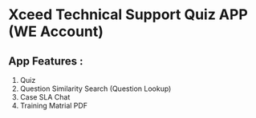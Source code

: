 # Xceed Technical Support Quiz APP (WE Account)

## App Features :
1. Quiz
2. Question Similarity Search (Question Lookup)
3. Case SLA Chat
4. Training Matrial PDF
